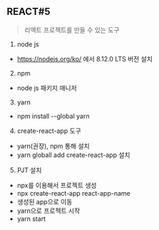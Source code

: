 ## REACT#5
> 리액트 프로젝트를 만들 수 있는 도구

1. node js
- https://nodejs.org/ko/ 에서  8.12.0 LTS 버전 설치
2. npm
- node js 패키지 매니저
3. yarn
- npm install --global yarn
4. create-react-app 도구
- yarn(권장), npm 통해 설치
- yarn globall add create-react-app 설치
5. PJT 설치
- npx를 이용해서 프로젝트 생성
- npx create-react-app react-app-name
- 생성된 app으로 이동
- yarn으로 프로젝트 시작
- yarn start
